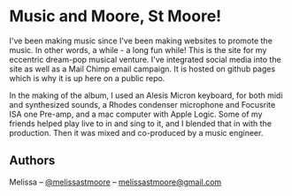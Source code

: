 
# Music and Moore, St Moore!

I've been making music since I've been making websites to promote the music. In other words, a while - a long fun while! This is the site for my eccentric dream-pop musical venture. I've integrated social media into the site as well as a Mail Chimp email campaign. It is hosted on github pages which is why it is up here on a public repo.

In the making of the album, I used an Alesis Micron keyboard, for both midi and synthesized sounds, a Rhodes condenser microphone and Focusrite ISA one Pre-amp, and a mac computer with Apple Logic. Some of my friends helped play live to in and sing to it, and I blended that in with the production. Then it was mixed and co-produced by a music engineer. 

## Authors

Melissa – [@melissastmoore](https://youtube.com/melissastmoore) – melissastmoore@gmail.com